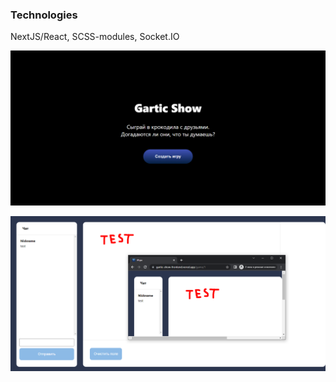 ### Technologies

NextJS/React, SCSS-modules, Socket.IO

![first](/public/readme/start.png)

![second](/public/readme/room.png)
